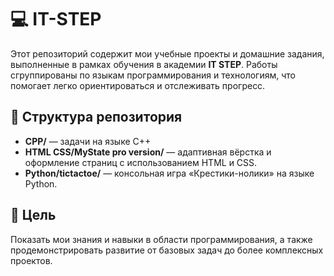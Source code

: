 # 💻 IT-STEP

Этот репозиторий содержит мои учебные проекты и домашние задания, выполненные в рамках обучения в академии **IT STEP**. Работы сгруппированы по языкам программирования и технологиям, что помогает легко ориентироваться и отслеживать прогресс.

## 📂 Структура репозитория

- **CPP/** — задачи на языке C++
- **HTML CSS/MyState pro version/** — адаптивная вёрстка и оформление страниц с использованием HTML и CSS.
- **Python/tictactoe/** — консольная игра «Крестики-нолики» на языке Python.

## 🎯 Цель

Показать мои знания и навыки в области программирования, а также продемонстрировать развитие от базовых задач до более комплексных проектов.
